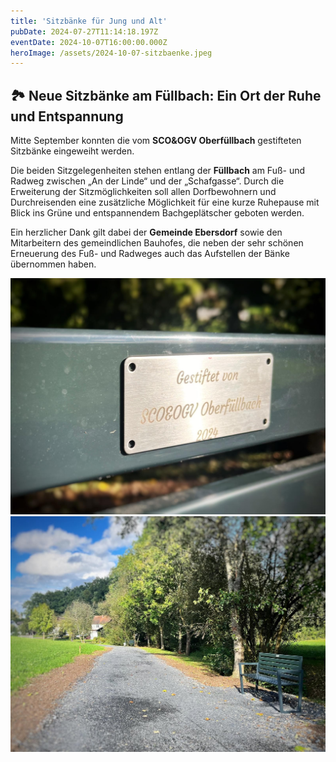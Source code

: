 ```yaml
---
title: 'Sitzbänke für Jung und Alt'
pubDate: 2024-07-27T11:14:18.197Z
eventDate: 2024-10-07T16:00:00.000Z
heroImage: /assets/2024-10-07-sitzbaenke.jpeg
---
```

## 🏞️ Neue Sitzbänke am Füllbach: Ein Ort der Ruhe und Entspannung

Mitte September konnten die vom **SCO&OGV Oberfüllbach** gestifteten Sitzbänke eingeweiht werden. 

Die beiden Sitzgelegenheiten stehen entlang der **Füllbach** am Fuß- und Radweg zwischen „An der Linde“ und der „Schafgasse“. Durch die Erweiterung der Sitzmöglichkeiten soll allen Dorfbewohnern und Durchreisenden eine zusätzliche Möglichkeit für eine kurze Ruhepause mit Blick ins Grüne und entspannendem Bachgeplätscher geboten werden. 

Ein herzlicher Dank gilt dabei der **Gemeinde Ebersdorf** sowie den Mitarbeitern des gemeindlichen Bauhofes, die neben der sehr schönen Erneuerung des Fuß- und Radweges auch das Aufstellen der Bänke übernommen haben.


![Gäste sitzen und stehen draußen](./2024-10-07-sitzbaenke/sitzbanke-1.jpeg)
![Gäste sitzen und stehen draußen](./2024-10-07-sitzbaenke/sitzbanke-2.jpeg)